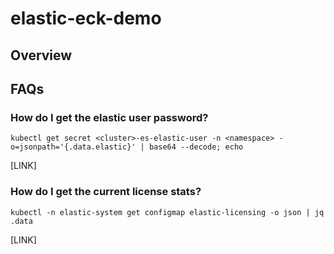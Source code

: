 # elastic-eck-demo

## Overview

## FAQs

### How do I get the elastic user password?

`kubectl get secret <cluster>-es-elastic-user -n <namespace> -o=jsonpath='{.data.elastic}' | base64 --decode; echo`

[LINK]

### How do I get the current license stats?

`kubectl -n elastic-system get configmap elastic-licensing -o json | jq .data`

[LINK]
